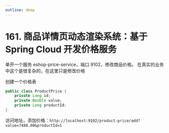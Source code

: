 ```yaml
---
outline: deep
---
```

# 161. 商品详情页动态渲染系统：基于 Spring Cloud 开发价格服务

单开一个服务 eshop-price-service，端口 9102，修改商品价格。
在真实的业务中这个是很复杂的，在这里只是修改价格

创建一个价格表

```java
public class ProductPrice {
    private Long id;
    private Double value;
    private Long productId;
}    
```

访问地址，添加价格：`http://localhost:9102/product-price/add?value=7480.00&productId=1`
